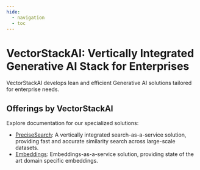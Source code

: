 ```yaml
---
hide:
  - navigation
  - toc
---
```

# **VectorStackAI: Vertically Integrated Generative AI Stack for Enterprises**

VectorStackAI develops lean and efficient Generative AI solutions tailored for enterprise needs.

## Offerings by VectorStackAI
Explore documentation for our specialized solutions:

- [PreciseSearch](precise_search/index.md): A vertically integrated search-as-a-service solution, providing fast and accurate similarity search across large-scale datasets.
- [Embeddings](embeddings/index.md): Embeddings-as-a-service solution, providing state of the art domain specific embeddings.



